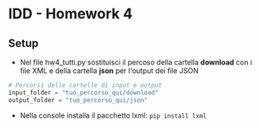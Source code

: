 # IDD - Homework 4
## Setup

- Nel file hw4_tutti.py sostituisci il percoso della cartella **download** con i file XML e della cartella **json** per l'output dei file JSON
 ```python
# Percorsi delle cartelle di input e output
input_folder = "tuo_percorso_qui/download"
output_folder = "tuo_percorso_qui/json"
```
- Nella console installa il pacchetto lxml: `pip install lxml`
